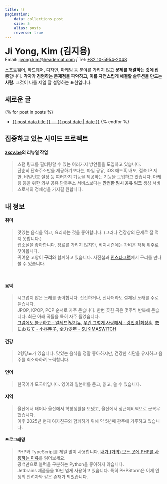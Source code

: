 ```yaml
---
title: 나
pagination:
    data: collections.post
    size: 5
    alias: posts
    reverse: true
---
```


<h1 style="margin: 0">Ji Yong, Kim (김지용)</h1>
<x-tokens>
    <span>Email: <a href="mailto:jiyong.kim@headercat.com">jiyong.kim@headercat.com</a></span>
    <i>|</i>
    <span>Tel: <a href="tel:+821059542048">+82 10-5954-2048</a></span>
</x-tokens>

소프트웨어, 하드웨어, 디자인, 마케팅 등 분야를 가리지 않고 **문제를 해결하는 것에 집중**합니다.
**각자가 경험하는 문제점을 파악하고, 이를 자연스럽게 해결할 솔루션을 만드는 사람.** 그것이 나를 제일 잘 설명하는 표현입니다.

## 새로운 글
{% for post in posts %}
* <a href="{{ post.url }}"> {{ post.data.title }} <time>— {{ post.date | date }}</time></a>
{% endfor %}

## 집중하고 있는 사이드 프로젝트

#### <a href="https://zxcv.be" target="_blank">zxcv.be</a>의 리뉴얼 작업
> 스팸 링크를 필터링할 수 있는 여러가지 방안들을 도입하고 있습니다.<br />
> 단순히 단축주소만을 제공하기보다는, 파일 공유, iOS 애드혹 배포, 접속 IP 제한, 비밀번호 설정 등 여러가지 기능을 제공하는 기능을 도입하고 있습니다.
> 마케팅 등을 위한 외부 공유 단축주소 서비스보다는 **안전한 임시 공유 링크** 생성 서비스로서의 정체성을 가지길 원합니다.

## 내 정보

#### 취미
> 맛있는 음식을 먹고, 요리하는 것을 좋아합니다. (그러나 건강상의 문제로 잘 먹지 못합니다.)<br />
> 웹소설을 좋아합니다. 장르를 가리지 않지만, 비지시즌에는 가벼운 작품 위주로 찾아봅니다.<br />
> 귀여운 고양이 **구리**와 함께하고 있습니다. 사진첩과 <a href="https://instagram.com/headercatcat" target="_blank">인스타그램</a>에서 
> 구리를 만나볼 수 있습니다.

<x-image-slide>
  <img src="/assets/images/cats/IMG_1598.jpg" alt="" />
  <img src="/assets/images/cats/IMG_1800.jpg" alt="" />
  <img src="/assets/images/cats/IMG_1806.jpg" alt="" />
  <img src="/assets/images/cats/IMG_1894.jpg" alt="" />
  <img src="/assets/images/cats/IMG_1925.jpg" alt="" />
</x-image-slide>

#### 음악
> 시끄럽지 않은 노래를 좋아합니다. 잔잔하거나, 신나더라도 절제된 노래를 주로 듣습니다.<br />
> JPOP, KPOP, POP 순서로 자주 듣습니다. 한번 꽂힌 곡은 몇주씩 반복해 듣습니다. 최근 아래 곡들을 특히 자주 들었습니다.<br />
> <a href="https://www.youtube.com/watch?v=ejY-UN7Qhp4" target="_blank">그럼에도 불구하고 - 알레프|밍기뉴</a>,
> <a href="https://www.youtube.com/watch?v=HHLL9qiE2L4" target="_blank">우린 그렇게 사랑해서 - 강민경|최정훈</a>,
> <a href="https://www.youtube.com/watch?v=_cbDDe-_NmQ" target="_blank">恋におちて - 小林明子</a>,
> <a href="https://www.youtube.com/watch?v=IvDTkTKi5pA" target="_blank">全力少年 - SUKIMASWITCH</a>

#### 건강
> 2형당뇨가 있습니다. 맛있는 음식을 정말 좋아하지만, 건강한 식단을 유지하고 음주를 최소화하려 노력합니다.

#### 언어
> 한국어가 모국어입니다. 영어와 일본어를 듣고, 읽고, 쓸 수 있습니다.

#### 지역
> 울산에서 태어나 울산에서 학창생활을 보냈고, 울산에서 상근예비역으로 군복무했습니다.<br />
> 이후 2025년 현재 여자친구와 함께하기 위해 약 5년째 광주에 거주하고 있습니다.

#### 프로그래밍
> PHP와 TypeScript를 제일 많이 사용합니다.
> <a href="/blog/202501/why-i-use-php-almost-everywhere">내가 (거의) 모든 곳에 PHP를 사용하는 이유</a>를 읽어보세요.<br />
> 공백만으로 블럭을 구분하는 Python을 좋아하지 않습니다.<br />
> Jetbrains 제품들을 10년 넘게 사용하고 있습니다. 특히 PHPStorm은 이제 인생의 반려자와 같은 존재가 되었습니다.

